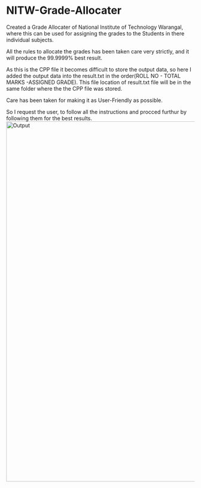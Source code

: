 # NITW-Grade-Allocater
Created a Grade Allocater of National Institute of Technology Warangal, where this can be used for assigning the grades to the Students in there individual subjects.

All the rules to allocate the grades has been taken care very strictly, and it will produce the 99.9999% best result.

As this is the CPP file it becomes difficult to store the output data, so here I added the output data into the result.txt in the order(ROLL NO - TOTAL MARKS -ASSIGNED GRADE). This file location of result.txt file will be in the same folder where the the CPP file was stored.

Care has been taken for making it as User-Friendly as possible.

So I request the user, to follow all the instructions and procced furthur by following them for the best results.
<img width="960" alt="Output" src="https://user-images.githubusercontent.com/108432633/178581561-38946ac0-dc83-4335-ac1f-603aa6aa887c.png">
